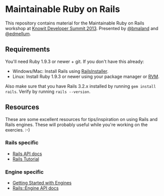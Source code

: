 # Maintainable Ruby on Rails

This repository contains material for the Maintainable Ruby on Rails workshop at
[Knowit Developer Summit 2013](http://kds.knowit.no). Presented by
[@bmaland](https://github.com/bmaland) and
[@edmellum](https://github.com/edmellum).

## Requirements

You'll need Ruby 1.9.3 or newer + git. If you don't have this already:

* Windows/Mac: Install Rails using [RailsInstaller](http://railsinstaller.org).
* Linux: Install Ruby 1.9.3 or newer using your package manager or [RVM](https://rvm.io).

Also make sure that you have Rails 3.2.x installed by running `gem install
rails`. Verify by running `rails --version`.

## Resources

These are some excellent resources for tips/inspiration on using Rails and Rails
engines. These will probably useful while you're working on the exercies. :-)

### Rails specific

* [Rails API docs](http://api.rubyonrails.org)
* [Rails Tutorial](http://ruby.railstutorial.org/ruby-on-rails-tutorial-book)

### Engine specific

* [Getting Started with Engines](http://edgeguides.rubyonrails.org/engines.html)
* [Rails::Engine API docs](http://api.rubyonrails.org/classes/Rails/Engine.html)
